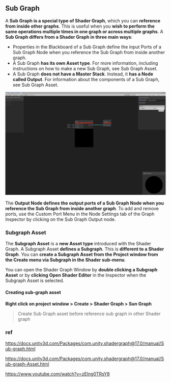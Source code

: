## Sub Graph

A **Sub Graph is a special type of Shader Graph**, which you can **reference from inside other graphs**. This is useful when you **wish to perform the same operations multiple times in one graph or across multiple graphs**. A **Sub Graph differs from a Shader Graph in three main ways**:

- Properties in the Blackboard of a Sub Graph define the input Ports of a Sub Graph Node when you reference the Sub Graph from inside another graph.
- A Sub Graph **has its own Asset type**. For more information, including instructions on how to make a new Sub Graph, see Sub Graph Asset.
- A Sub Graph **does not have a Master Stack**. Instead, it **has a Node called Output**.
For information about the components of a Sub Graph, see Sub Graph Asset.

![](../img/SubGraph-Output-Node.png)


The **Output Node defines the output ports of a Sub Graph Node when you reference the Sub Graph from inside another graph**. To add and remove ports, use the Custom Port Menu in the Node Settings tab of the Graph Inspector by clicking on the Sub Graph Output node.

### Subgraph Asset

The **Subgraph Asset** is a **new Asset type** introduced with the Shader Graph. A Subgraph Asset **defines a Subgraph**. This is **different to a Shader Graph**. You can **create a Subgraph Asset from the Project window from the Create menu via Subgraph in the Shader sub-menu**.

You can open the Shader Graph Window by **double clicking a Subgraph Asset** or by **clicking Open Shader Editor** in the Inspector when the Subgraph Asset is selected.

#### Creating sub-graph asset

**Right click on project window > Create > Shader Graph > Sun Graph**

> Create Sub Graph asset before reference sub graph in other Shader graph

### ref
https://docs.unity3d.com/Packages/com.unity.shadergraph@17.0/manual/Sub-graph.html 

https://docs.unity3d.com/Packages/com.unity.shadergraph@17.0/manual/Sub-graph-Asset.html

https://www.youtube.com/watch?v=zElng0TRsY8
